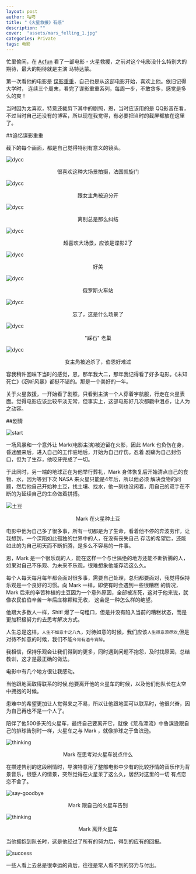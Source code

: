 ```yaml
---
layout: post
author: 咕咚
title: "《火星救援》有感"
description: ""
cover:  "assets/mars_felling_1.jpg"
categories: Private
tags: 电影
---
```

忙里偷闲，在 [Acfun](http://www.acfun.tv/) 看了一部电影 - 火星救援，之前对这个电影没什么特别大的期待，最大的期待就是主演 马特达蒙。
 
第一次看他的电影是 [谍影重重](http://www.acfun.tv/v/ac306986)，自己也是从这部电影开始，喜欢上他。依旧记得大学时，
连续三个周末，看完了谍影重重系列，每周一步，不敢贪多，感觉是多么的爽！

当时因为太喜欢，特意还裁剪下其中的剧照，恩，当时应该用的是 QQ影音在看，不过当时自己还没有的博客，所以现在我觉得，有必要把当时的截屏都放在这里了。

##追忆谍影重重

截下的每个画面，都是自己觉得特别有意义的镜头。

![dycc](/assets/dycc_01.jpg)
<p style="text-align:center">很喜欢这种大场景拍摄，法国凯旋门</p>

![dycc](/assets/dycc_02.jpg)
<p style="text-align:center">跟女主角被迫分开</p>

![dycc](/assets/dycc_03.jpg)
<p style="text-align:center">离别总是那么纠结</p>

![dycc](/assets/dycc_04.jpg)
<p style="text-align:center">超喜欢大场景，应该是谍影2了</p>

![dycc](/assets/dycc_05.jpg)
<p style="text-align:center">好美</p>

![dycc](/assets/dycc_06.jpg)
<p style="text-align:center">俄罗斯火车站</p>

![dycc](/assets/dycc_07.jpg)
<p style="text-align:center">忘了，这是什么场景了</p>

![dycc](/assets/dycc_08.jpg)
<p style="text-align:center">"踩石" 老巢</p>

![dycc](/assets/dycc_09.jpg)
<p style="text-align:center">女主角被追杀了，伯恩好难过</p>
 
容我稍许回味下当时的感觉，恩，那年我大二，那年我记得看了好多电影。《未知死亡》《窃听风暴》都挺不错的。那是一个美好的一年。
 
关于火星救援，一开始看了剧照，只看到主演一个人穿着宇航服，行走在火星表面。觉得电影应该比较平淡无常，但事实上，这部电影好几次都戳中泪点，让人为之动容。

##剧情

![start](/assets/mars_felling_7.jpg)

一场风暴和一个意外让 Mark(电影主演)被迫留在火影，因此 Mark 也负伤在身，昏迷醒来后，进入自己的工作驻地后，开始为自己疗伤。忍着
剧痛为自己封伤口，但为了生存，他咬牙完成了一切。


于此同时，另一端的地球正在为他举行葬礼，Mark 身体恢复后开始清点自己的食物、水，因为等到下次 NASA 来火星只能是4年后，所以他必须
解决食物的问题，然后他自己开始种土豆，找土壤、找水，他一刻也没闲着，用自己的双手在不断的为延续自己的生命做着拼搏。

![土豆](/assets/mars_felling_2.jpg)
<p style="text-align:center">Mark 在火星种土豆</p>

电影中他为自己多了很多事，所有一切都是为了生命，看着他不停的奔波劳作，让我想到，一个深陷如此孤独的世界中的人，在没有丧失自己
存活的希望后，还能如此的为自己明天而不断折腾，是多么不容易的一件事。

恩，Mark 是一个很乐观的人，能在这样一个与世隔绝的地方还能不断折腾的人，如果对自己不乐观、为未来不乐观，很难想象他能存活这么久。

每个人每天每月每年都会面对很多事，需要自己处理，总归都要面对，我觉得保持乐观是一个良好的习惯。向 Mark 一样，即使有时会遇到一些很糟糕
的情况， Mark 后来的辛苦种植的土豆因为一个意外原因，全部被冻死，这对于他来说，就像农民伯伯辛苦一年后庄稼颗粒无收，
这会是一种怎么样的绝望。

他跟大多数人一样，Shit! 爆了一句粗口，但是并没有陷入当前的糟糕状态，而是更加积极努力的去思考解决方式。

人生总是这样，`人生不如意十之八九`，对待如意的时候，我们应该`人生得意须尽欢`,但是对待不如意的时候，我们不能`今宵有酒今宵醉`。

我相信，保持乐观会让我们得到的更多，同时遇到问题不抱怨，及时找原因，总结教训，这才是最正确的做法。

电影中有几个地方很让我感动。

当他跟地面取得联系的时候,他要离开他的火星车的时候，以及他们他队长在太空中拥抱的时候。

患难中的希望更加让人觉得来之不易，所以让他跟地面可以联系时，他很兴奋，因为自己再也不是一个人了。

陪伴了他500多天的火星车，最终自己要离开它，就像《荒岛漂流》中鲁滨逊跟自己的排球告别时一样，火星车之与 Mark ，就像排球之于鲁滨逊。

![thinking](/assets/mars_felling_4.jpg)
<p style="text-align:center">Mark 在思考对火星车说点什么</p>

在描述告别的这段剧情时，导演特意用了整部电影中少有的比较抒情的音乐作为背景音乐，很感人的情景，突然觉得在火星呆了这么久，居然对这里的一切
有点恋恋不舍了。

![say-goodbye](/assets/mars_felling_3.jpg)
<p style="text-align:center">Mark 跟自己的火星车告别</p>

![thinking](/assets/mars_felling_5.jpg)
<p style="text-align:center">Mark 离开火星车</p>

当他拥抱到队长时，这是他经过了所有的努力后，得到的应有的回报。

![success](/assets/mars_felling_6.jpg)

一些人看上去总是很幸运的背后，往往是常人看不到的努力与付出。


  

